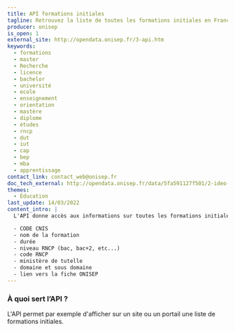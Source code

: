 ```yaml
---
title: API formations initiales
tagline: Retrouvez la liste de toutes les formations initiales en France
producer: onisep
is_open: 1
external_site: http://opendata.onisep.fr/3-api.htm
keywords:
  - formations
  - master
  - Recherche
  - licence
  - bachelor
  - université
  - ecole
  - enseignement
  - orientation
  - mastère
  - diplome
  - études
  - rncp
  - dut
  - iut
  - cap
  - bep
  - mba
  - apprentissage
contact_link: contact_web@onisep.fr
doc_tech_external: http://opendata.onisep.fr/data/5fa591127f501/2-ideo-formations-initiales-en-france.htm?size=10&tab=api
themes:
  - Education
last_update: 14/03/2022
content_intro: |
  L'API donne accès aux informations sur toutes les formations initiales en France : 

  - CODE CNIS
  - nom de la formation
  - durée
  - niveau RNCP (bac, bac+2, etc...)
  - code RNCP
  - ministère de tutelle
  - domaine et sous domaine
  - lien vers la fiche ONISEP
---
```


### À quoi sert l’API ?

  L'API permet par exemple d'afficher sur un site ou un portail une liste de formations initiales.
  